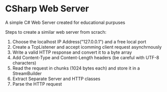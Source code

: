 # CSharp Web Server

A simple C# Web Server created for educational purpuses

Steps to create a similar web server from scrach:

1. Choose the localhost IP Address("127.0.0.1") and a free local port
2. Create a TcpListener and accept icomming client request asynchrnously
3. Write a valid HTTP response and convert it to a byte array
4. Add Content-Type and Content-Length headers (be careful with UTF-8 characters)
5. Read the request in chunks (1024 bytes each) and store it in a StreamBuilder
6. Extract Separate Server and HTTP classes
7. Parse the HTTP request